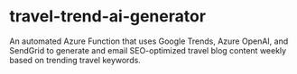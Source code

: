 # travel-trend-ai-generator
An automated Azure Function that uses Google Trends, Azure OpenAI, and SendGrid to generate and email SEO-optimized travel blog content weekly based on trending travel keywords.

